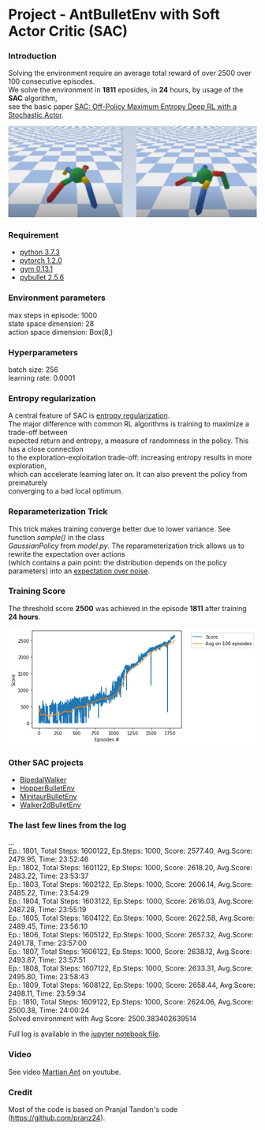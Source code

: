 # Project - AntBulletEnv with Soft Actor Critic (SAC)

### Introduction

Solving the environment require an average total reward of over 2500 over 100 consecutive episodes.   
We solve the environment in __1811__ eposides, in __24__ hours, by usage of the __SAC__ algorithm,   
see the basic paper [SAC: Off-Policy Maximum Entropy Deep RL with a Stochastic Actor](https://arxiv.org/abs/1801.01290/).    

![](images/Ant_two_stages.png)

### Requirement
* [python 3.7.3](https://www.python.org) 
* [pytorch 1.2.0](https://pytorch.org/)
* [gym 0.13.1](https://github.com/openai/gym)
* [pybullet 2.5.6](https://pypi.org/project/pybullet/)

### Environment parameters

max steps in episode:  1000   
state space dimension:  28   
action space dimension:  Box(8,)   

### Hyperparameters

batch size: 256    
learning rate:  0.0001

### Entropy regularization  

A central feature of SAC is [entropy regularization](https://spinningup.openai.com/en/latest/algorithms/sac.html).     
The major difference with common RL algorithms is training to maximize a trade-off between     
expected return and entropy, a measure of randomness in the policy. This has a close connection     
to the exploration-exploitation trade-off: increasing entropy results in more exploration,   
which can accelerate learning later on. It can also prevent the policy from prematurely    
converging to a bad local optimum.

### Reparameterization Trick

This trick makes training converge better due to lower variance. See function _sample()_ in the class  
_GaussianPolicy_ from _model.py_. The reparameterization trick allows us to rewrite the expectation over actions   
(which contains a pain point: the distribution depends on the policy parameters) into an [expectation over noise](https://spinningup.openai.com/en/latest/algorithms/sac.html).

### Training Score

The threshold score **2500** was achieved in the episode **1811**  after training **24 hours**.

![](images/plot_Ant_1811epis.png)

### Other SAC projects

* [BipedalWalker](https://github.com/Rafael1s/Deep-Reinforcement-Learning-Algorithms/tree/master/BipedalWalker-Soft-Actor-Critic)
* [HopperBulletEnv](https://github.com/Rafael1s/Deep-Reinforcement-Learning-Algorithms/tree/master/HopperBulletEnv-v0-SAC)
* [MinitaurBulletEnv](https://github.com/Rafael1s/Deep-Reinforcement-Learning-Algorithms/tree/master/Minitaur-Soft-Actor-Critic)
* [Walker2dBulletEnv](https://github.com/Rafael1s/Deep-Reinforcement-Learning-Algorithms/tree/master/Walker2DBulletEnv-v0_SAC)

### The last few lines from the log

...   
Ep.: 1801, Total Steps: 1600122, Ep.Steps: 1000, Score: 2577.40, Avg.Score: 2479.95, Time: 23:52:46    
Ep.: 1802, Total Steps: 1601122, Ep.Steps: 1000, Score: 2618.20, Avg.Score: 2483.22, Time: 23:53:37   
Ep.: 1803, Total Steps: 1602122, Ep.Steps: 1000, Score: 2606.14, Avg.Score: 2485.22, Time: 23:54:29    
Ep.: 1804, Total Steps: 1603122, Ep.Steps: 1000, Score: 2616.03, Avg.Score: 2487.28, Time: 23:55:19    
Ep.: 1805, Total Steps: 1604122, Ep.Steps: 1000, Score: 2622.58, Avg.Score: 2489.45, Time: 23:56:10    
Ep.: 1806, Total Steps: 1605122, Ep.Steps: 1000, Score: 2657.32, Avg.Score: 2491.78, Time: 23:57:00     
Ep.: 1807, Total Steps: 1606122, Ep.Steps: 1000, Score: 2638.12, Avg.Score: 2493.87, Time: 23:57:51   
Ep.: 1808, Total Steps: 1607122, Ep.Steps: 1000, Score: 2633.31, Avg.Score: 2495.80, Time: 23:58:43   
Ep.: 1809, Total Steps: 1608122, Ep.Steps: 1000, Score: 2658.44, Avg.Score: 2498.11, Time: 23:59:34    
Ep.: 1810, Total Steps: 1609122, Ep.Steps: 1000, Score: 2624.06, Avg.Score: 2500.38, Time: 24:00:24   
Solved environment with Avg Score:   2500.383402639514   

Full log is available in the [jupyter notebook file](https://github.com/Rafael1s/Deep-Reinforcement-Learning-Algorithms/blob/master/Ant-PyBulletEnv-Soft-Actor-Critic/AntPyBulletEnv-SAC_lr0001-sc2500.ipynb).

### Video
See video [Martian Ant](https://www.youtube.com/watch?v=s7aMZ1bbQgk&t=18s) on youtube.

### Credit
Most of the code is based on Pranjal Tandon's code (https://github.com/pranz24).
